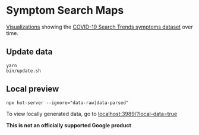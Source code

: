 # Symptom Search Maps

[Visualizations](https://pair-code.github.io/covid19_symptom_dataset) showing the [COVID-19 Search Trends symptoms dataset](https://github.com/google-research/open-covid-19-data/tree/master/data/exports/search_trends_symptoms_dataset) over time.

## Update data

```
yarn
bin/update.sh
```

## Local preview

```
npx hot-server --ignore="data-raw|data-parsed"
```

To view locally generated data, go to [localhost:3989/?local-data=true](http://localhost:3989/?local-data=true)

**This is not an officially supported Google product**
